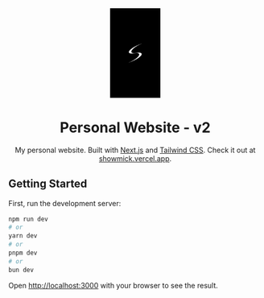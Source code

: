 <div align="center">
    <img alt="Logo" src="docs/logo.jpg" width="100" />
</div>
<h1 align="center">
    Personal Website - v2
</h1>
<p align="center">
    My personal website. Built with <a href="https://nextjs.org" target="_blank">Next.js</a> and <a href="https://tailwindcss.com" target="_blank">Tailwind CSS</a>. Check it out at <a href="https://showmick.vercel.app" target="_blank">showmick.vercel.app</a>.
</p>

## Getting Started

First, run the development server:

```bash
npm run dev
# or
yarn dev
# or
pnpm dev
# or
bun dev
```

Open [http://localhost:3000](http://localhost:3000) with your browser to see the result.